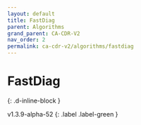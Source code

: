 ```yaml
---
layout: default
title: FastDiag
parent: Algorithms
grand_parent: CA-CDR-V2
nav_order: 2
permalink: ca-cdr-v2/algorithms/fastdiag
---
```


# FastDiag
{: .d-inline-block }

v1.3.9-alpha-52
{: .label .label-green }